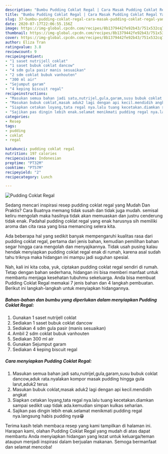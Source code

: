 ```yaml
---
description: "Bumbu Pudding Coklat Regal | Cara Masak Pudding Coklat Regal Yang Bisa Manjain Lidah"
title: "Bumbu Pudding Coklat Regal | Cara Masak Pudding Coklat Regal Yang Bisa Manjain Lidah"
slug: 37-bumbu-pudding-coklat-regal-cara-masak-pudding-coklat-regal-yang-bisa-manjain-lidah
date: 2020-07-17T22:06:55.156Z
image: https://img-global.cpcdn.com/recipes/8b1379442fe92b43/751x532cq70/pudding-coklat-regal-foto-resep-utama.jpg
thumbnail: https://img-global.cpcdn.com/recipes/8b1379442fe92b43/751x532cq70/pudding-coklat-regal-foto-resep-utama.jpg
cover: https://img-global.cpcdn.com/recipes/8b1379442fe92b43/751x532cq70/pudding-coklat-regal-foto-resep-utama.jpg
author: Eliza Tran
ratingvalue: 3.8
reviewcount: 9
recipeingredient:
- "1 saset nutrijell coklat"
- "1 saset bubuk coklat dancow"
- "4 sdm gula pasir manis sesuaikan"
- "2 sdm coklat bubuk vanhouten"
- "300 ml air"
- "Sejumput garam"
- "4 keping biscuit regal"
recipeinstructions:
- "Masukan semua bahan jadi satu,nutrijel,gula,garam,susu bubuk coklat dancow,aduk rata.nyalakan kompor masak pudding hingga gula larut,aduk2 terus"
- "Masukan bubuk coklat,masak aduk2 lagi dengan api kecil.mendidih angkat"
- "Siapkan cetakan loyang,tata regal nya.lalu tuang kecetakan.diamkan sampai sedikit uap tidak ada.kemudian simpan kulkas seharian."
- "Sajikan pas dingin lebih enak.selamat menikmati pudding regal nya.langsung habis pudding nya😁"
categories:
- Resep
tags:
- pudding
- coklat
- regal

katakunci: pudding coklat regal 
nutrition: 197 calories
recipecuisine: Indonesian
preptime: "PT32M"
cooktime: "PT57M"
recipeyield: "2"
recipecategory: Lunch

---
```



![Pudding Coklat Regal](https://img-global.cpcdn.com/recipes/8b1379442fe92b43/751x532cq70/pudding-coklat-regal-foto-resep-utama.jpg)

Sedang mencari inspirasi resep pudding coklat regal yang Mudah Dan Praktis? Cara Buatnya memang tidak susah dan tidak juga mudah. semisal keliru mengolah maka hasilnya tidak akan memuaskan dan justru cenderung tidak enak. Padahal pudding coklat regal yang enak harusnya sih memiliki aroma dan cita rasa yang bisa memancing selera kita.



Ada beberapa hal yang sedikit banyak mempengaruhi kualitas rasa dari pudding coklat regal, pertama dari jenis bahan, kemudian pemilihan bahan segar hingga cara mengolah dan menyajikannya. Tidak usah pusing kalau hendak menyiapkan pudding coklat regal enak di rumah, karena asal sudah tahu triknya maka hidangan ini mampu jadi suguhan spesial.


Nah, kali ini kita coba, yuk, ciptakan pudding coklat regal sendiri di rumah. Tetap dengan bahan sederhana, hidangan ini bisa memberi manfaat untuk membantu menjaga kesehatan tubuhmu sekeluarga. Anda bisa membuat Pudding Coklat Regal memakai 7 jenis bahan dan 4 langkah pembuatan. Berikut ini langkah-langkah untuk menyiapkan hidangannya.

<!--inarticleads1-->

##### Bahan-bahan dan bumbu yang diperlukan dalam menyiapkan Pudding Coklat Regal:

1. Gunakan 1 saset nutrijell coklat
1. Sediakan 1 saset bubuk coklat dancow
1. Sediakan 4 sdm gula pasir (manis sesuaikan)
1. Ambil 2 sdm coklat bubuk vanhouten
1. Sediakan 300 ml air
1. Gunakan Sejumput garam
1. Sediakan 4 keping biscuit regal




<!--inarticleads2-->

##### Cara menyiapkan Pudding Coklat Regal:

1. Masukan semua bahan jadi satu,nutrijel,gula,garam,susu bubuk coklat dancow,aduk rata.nyalakan kompor masak pudding hingga gula larut,aduk2 terus
1. Masukan bubuk coklat,masak aduk2 lagi dengan api kecil.mendidih angkat
1. Siapkan cetakan loyang,tata regal nya.lalu tuang kecetakan.diamkan sampai sedikit uap tidak ada.kemudian simpan kulkas seharian.
1. Sajikan pas dingin lebih enak.selamat menikmati pudding regal nya.langsung habis pudding nya😁




Terima kasih telah membaca resep yang kami tampilkan di halaman ini. Harapan kami, olahan Pudding Coklat Regal yang mudah di atas dapat membantu Anda menyiapkan hidangan yang lezat untuk keluarga/teman ataupun menjadi inspirasi dalam berjualan makanan. Semoga bermanfaat dan selamat mencoba!
